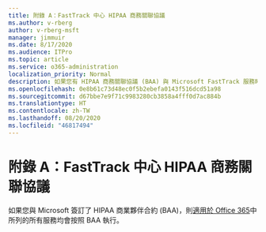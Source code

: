 ```yaml
---
title: 附錄 A：FastTrack 中心 HIPAA 商務關聯協議
ms.author: v-rberg
author: v-rberg-msft
manager: jimmuir
ms.date: 8/17/2020
ms.audience: ITPro
ms.topic: article
ms.service: o365-administration
localization_priority: Normal
description: 如果您有 HIPAA 商務關聯協議 (BAA) 與 Microsoft FastTrack 服務時，列示於 FastTrack Center Benefit for Office 365 的所有服務均包含於該 BAA，除了︰
ms.openlocfilehash: 0e8b61c73d48ec0f5b2ebefa0143f516dcd51a98
ms.sourcegitcommit: d67bbe7e9f71c9983280cb3858a4fff0d7ac884b
ms.translationtype: HT
ms.contentlocale: zh-TW
ms.lasthandoff: 08/20/2020
ms.locfileid: "46817494"
---
```

# <a name="appendix-a---fasttrack-center-hipaa-business-associate-agreement"></a>附錄 A：FastTrack 中心 HIPAA 商務關聯協議

如果您與 Microsoft 簽訂了 HIPAA 商業夥伴合約 (BAA)，則[適用於 Office 365](products-and-capabilities.md#office-365)中所列的所有服務均會按照 BAA 執行。



